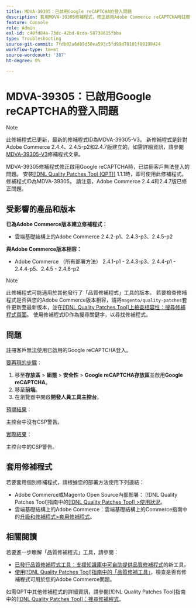 ```yaml
---
title: MDVA-39305：已啟用Google reCAPTCHA的登入問題
description: 套用MDVA-39305修補程式，修正啟用Adobe Commerce reCAPTCHA時註冊客戶無法登入的Google問題。
feature: Console
role: Admin
exl-id: c40fd84a-73dc-42bd-8cda-58738615fbba
type: Troubleshooting
source-git-commit: 7fdb02a6d89d50ea593c5fd99d78101f89198424
workflow-type: tm+mt
source-wordcount: '387'
ht-degree: 0%

---
```


# MDVA-39305：已啟用Google reCAPTCHA的登入問題

>[!NOTE]
>
>此修補程式已更新，最新的修補程式ID為MDVA-39305-V3。 新修補程式是針對Adobe Commerce 2.4.4、2.4.5-p2和2.4.7版建立的。如需詳細資訊，請參閱[MDVA-39305-V3](https://experienceleague.adobe.com/en/docs/commerce-operations/tools/quality-patches-tool/patches-available-in-qpt/v1-1-58/mdva-39305-v3-login-issue-with-enabled-google-recaptcha)修補程式文章。

MDVA-39305修補程式修正啟用Google reCAPTCHA時，已註冊客戶無法登入的問題。 安裝[[!DNL Quality Patches Tool (QPT)]](https://experienceleague.adobe.com/en/docs/commerce-operations/tools/quality-patches-tool/quality-patches-tool-to-self-serve-quality-patches) 1.1.1時，即可使用此修補程式。 修補程式ID為MDVA-39305。 請注意，Adobe Commerce 2.4.4和2.4.7版已修正問題。

## 受影響的產品和版本

**已為Adobe Commerce版本建立修補程式：**

* 雲端基礎結構上的Adobe Commerce 2.4.2-p1、2.4.3-p3、2.4.5-p2

**與Adobe Commerce版本相容：**

* Adobe Commerce （所有部署方法） 2.4.1-p1 - 2.4.3-p3、2.4.4-p1 - 2.4.4-p5、2.4.5 - 2.4.6-p2

>[!NOTE]
>
>此修補程式可能適用於其他發行了「品質修補程式」工具的版本。 若要檢查修補程式是否與您的Adobe Commerce版本相容，請將`magento/quality-patches`套件更新至最新版本，並在[[!DNL Quality Patches Tool]上檢查相容性：搜尋修補程式頁面](https://experienceleague.adobe.com/en/docs/commerce-operations/tools/quality-patches-tool/quality-patches-tool-to-self-serve-quality-patches)。 使用修補程式ID作為搜尋關鍵字，以尋找修補程式。

## 問題

註冊客戶無法使用已啟用的Google reCAPTCHA登入。

<u>要再現的步驟</u>：

1. 移至&#x200B;**存放區** > **組態** > **安全性** > **Google reCAPTCHA存放區**&#x200B;並啟用&#x200B;**Google reCAPTCHA**。
1. 移至&#x200B;**前端**。
1. 在瀏覽器中開啟&#x200B;**開發人員工具主控台**。

<u>預期結果</u>：

主控台中沒有CSP警告。

<u>實際結果</u>：

主控台中的CSP警告。

## 套用修補程式

若要套用個別修補程式，請根據您的部署方法使用下列連結：

* Adobe Commerce或Magento Open Source內部部署： [!DNL Quality Patches Tool]指南中的[[!DNL Quality Patches Tool] >使用狀況](/help/tools/quality-patches-tool/usage.md)。
* 雲端基礎結構上的Adobe Commerce：雲端基礎結構上的Commerce指南中的[升級和修補程式>套用修補程式](https://experienceleague.adobe.com/docs/commerce-cloud-service/user-guide/develop/upgrade/apply-patches.html)。

## 相關閱讀

若要進一步瞭解「品質修補程式」工具，請參閱：

* [已發行品質修補程式工具：支援知識庫中可自助提供品質修補程式](https://experienceleague.adobe.com/en/docs/commerce-operations/tools/quality-patches-tool/quality-patches-tool-to-self-serve-quality-patches)的新工具。
* [使用[!DNL Quality Patches Tool]指南中的「品質修補工具」](/help/tools/quality-patches-tool/patches-available-in-qpt/check-patch-for-magento-issue-with-magento-quality-patches.md)，檢查是否有修補程式可用於您的Adobe Commerce問題。

如需QPT中其他修補程式的詳細資訊，請參閱[!DNL Quality Patches Tool]指南中的[[!DNL Quality Patches Tool]：搜尋修補程式](https://experienceleague.adobe.com/tools/commerce-quality-patches/index.html)。
